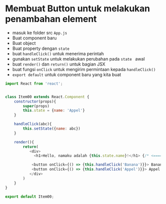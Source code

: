 # Membuat Button untuk melakukan penambahan element

- masuk ke folder src `App.js`
- Buat component baru
- Buat object 
- Buat property dengan `state`
- buat `handleClick()` untuk menerima perintah
- gunakan `setState` untuk melakukan perubahan pada `state ` awal
- buat `render()` dan `return()` untuk bagian JSX
- buat fungsi `onClick` untuk mengirim permintaan kepada `handleClick()`
- `export default` untuk component baru yang kita buat


```Javascript
import React from 'react';


class Item00 extends React.Component {
    constructor(props){
        super(props)
        this.state = {name: 'Appel'}
    }

    handleClick(abc){
        this.setState({name: abc})
    }

    render(){
        return(
           <div>
             <h1>Hello, namaku adalah {this.state.name}!</h1> {/* <===== ini akan berubah sesuai dengan state saat ini!!!*/}

            <button onClick={() => {this.handleClick('Banana')}}> Banana </button>
            <button onClick={() => {this.handleClick('Appel')}}> Appel </button>
           </div>
        )
    }
}

export default Item00;
```

